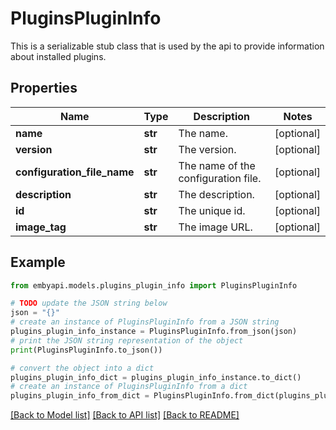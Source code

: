 # PluginsPluginInfo

This is a serializable stub class that is used by the api to provide information about installed plugins.  

## Properties

Name | Type | Description | Notes
------------ | ------------- | ------------- | -------------
**name** | **str** | The name. | [optional] 
**version** | **str** | The version. | [optional] 
**configuration_file_name** | **str** | The name of the configuration file. | [optional] 
**description** | **str** | The description. | [optional] 
**id** | **str** | The unique id. | [optional] 
**image_tag** | **str** | The image URL. | [optional] 

## Example

```python
from embyapi.models.plugins_plugin_info import PluginsPluginInfo

# TODO update the JSON string below
json = "{}"
# create an instance of PluginsPluginInfo from a JSON string
plugins_plugin_info_instance = PluginsPluginInfo.from_json(json)
# print the JSON string representation of the object
print(PluginsPluginInfo.to_json())

# convert the object into a dict
plugins_plugin_info_dict = plugins_plugin_info_instance.to_dict()
# create an instance of PluginsPluginInfo from a dict
plugins_plugin_info_from_dict = PluginsPluginInfo.from_dict(plugins_plugin_info_dict)
```
[[Back to Model list]](../README.md#documentation-for-models) [[Back to API list]](../README.md#documentation-for-api-endpoints) [[Back to README]](../README.md)


